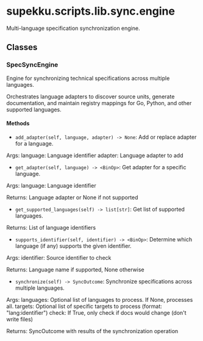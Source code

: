 # supekku.scripts.lib.sync.engine

Multi-language specification synchronization engine.

## Classes

### SpecSyncEngine

Engine for synchronizing technical specifications across multiple languages.

Orchestrates language adapters to discover source units, generate documentation,
and maintain registry mappings for Go, Python, and other supported languages.

#### Methods

- `add_adapter(self, language, adapter) -> None`: Add or replace adapter for a language.

Args:
    language: Language identifier
    adapter: Language adapter to add
- `get_adapter(self, language) -> <BinOp>`: Get adapter for a specific language.

Args:
    language: Language identifier

Returns:
    Language adapter or None if not supported
- `get_supported_languages(self) -> list[str]`: Get list of supported languages.

Returns:
    List of language identifiers
- `supports_identifier(self, identifier) -> <BinOp>`: Determine which language (if any) supports the given identifier.

Args:
    identifier: Source identifier to check

Returns:
    Language name if supported, None otherwise
- `synchronize(self) -> SyncOutcome`: Synchronize specifications across multiple languages.

Args:
    languages: Optional list of languages to process. If None,
        processes all.
    targets: Optional list of specific targets to process
        (format: "lang:identifier")
    check: If True, only check if docs would change (don't write
        files)

Returns:
    SyncOutcome with results of the synchronization operation
